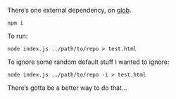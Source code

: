 There’s one external dependency, on [glob](https://www.npmjs.com/package/glob).

`npm i`

To run:

`node index.js ../path/to/repo > test.html`

To ignore some random default stuff I wanted to ignore:

`node index.js ../path/to/repo -i > test.html`

There’s gotta be a better way to do that…